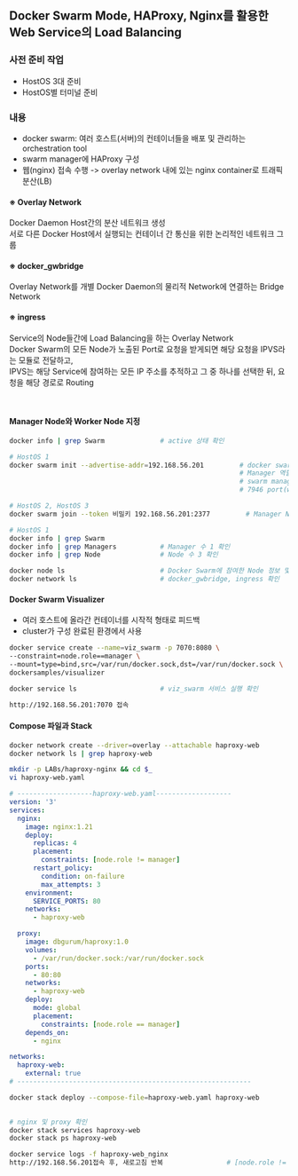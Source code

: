 ## Docker Swarm Mode, HAProxy, Nginx를 활용한 Web Service의 Load Balancing

### 사전 준비 작업
- HostOS 3대 준비
- HostOS별 터미널 준비

### 내용
- docker swarm: 여러 호스트(서버)의 컨테이너들을 배포 및 관리하는 orchestration tool
- swarm manager에 HAProxy 구성
- 웹(nginx) 접속 수행 -> overlay network 내에 있는 nginx container로 트래픽 분산(LB)

#### ※ Overlay Network
Docker Daemon Host간의 분산 네트워크 생성  
서로 다른 Docker Host에서 실행되는 컨테이너 간 통신을 위한 논리적인 네트워크 그룹

#### ※ docker_gwbridge
Overlay Network를 개별 Docker Daemon의 물리적 Network에 연결하는 Bridge Network

#### ※ ingress
Service의 Node들간에 Load Balancing을 하는 Overlay Network  
Docker Swarm의 모든 Node가 노출된 Port로 요청을 받게되면 해당 요청을 IPVS라는 모듈로 전달하고,  
IPVS는 해당 Service에 참여하는 모든 IP 주소를 추적하고 그 중 하나를 선택한 뒤, 요청을 해당 경로로 Routing

<br/>


#### Manager Node와 Worker Node 지정
```bash
docker info | grep Swarm              # active 상태 확인

# HostOS 1
docker swarm init --advertise-addr=192.168.56.201         # docker swarm join --token 비밀키 192.168.56.201:2377 확인
                                                          # Manager 역할을 할 Host 지정
                                                          # swarm manager 기본포트: 2377
                                                          # 7946 port(worker node 통신), 4789 port(ingress overlay network) 방화벽 open 상태여야 함

# HostOS 2, HostOS 3
docker swarm join --token 비밀키 192.168.56.201:2377         # Manager Node에서 확인했던 내용 그대로 입력

# HostOS 1
docker info | grep Swarm
docker info | grep Managers           # Manager 수 1 확인
docker info | grep Node               # Node 수 3 확인

docker node ls                        # Docker Swarm에 참여한 Node 정보 및 Manager Node가 누구인지 확인
docker network ls                     # docker_gwbridge, ingress 확인
```

#### Docker Swarm Visualizer
- 여러 호스트에 올라간 컨테이너를 시작적 형태로 피드백
- cluster가 구성 완료된 환경에서 사용

```bash
docker service create --name=viz_swarm -p 7070:8080 \
--constraint=node.role==manager \
--mount=type=bind,src=/var/run/docker.sock,dst=/var/run/docker.sock \
dockersamples/visualizer

docker service ls                     # viz_swarm 서비스 실행 확인

http://192.168.56.201:7070 접속
```

#### Compose 파일과 Stack
```bash
docker network create --driver=overlay --attachable haproxy-web
docker network ls | grep haproxy-web

mkdir -p LABs/haproxy-nginx && cd $_
vi haproxy-web.yaml
```
```yaml
# -------------------haproxy-web.yaml-------------------
version: '3'
services:
  nginx:
    image: nginx:1.21
    deploy:
      replicas: 4
      placement:
        constraints: [node.role != manager]
      restart_policy:
        condition: on-failure
        max_attempts: 3
    environment:
      SERVICE_PORTS: 80
    networks:
      - haproxy-web

  proxy:
    image: dbgurum/haproxy:1.0
    volumes:
      - /var/run/docker.sock:/var/run/docker.sock
    ports:
      - 80:80
    networks:
      - haproxy-web
    deploy:
      mode: global
      placement:
        constraints: [node.role == manager]
    depends_on:
      - nginx

networks:
  haproxy-web:
    external: true
# -----------------------------------------------------------
```
```bash
docker stack deploy --compose-file=haproxy-web.yaml haproxy-web               # 80번 포트 사용 중이면 다른 포트 사용할 것
                                                                              # --compose-file, -c

# nginx 및 proxy 확인
docker stack services haproxy-web                                             # haproxy-web service 확인 
docker stack ps haproxy-web                                                   # 실행중인 컨테이너들도 확인

docker service logs -f haproxy-web_nginx
http://192.168.56.201접속 후, 새로고침 반복	              # [node.role != manager] 설정으로 worker1, 2 node에만 적용
```

